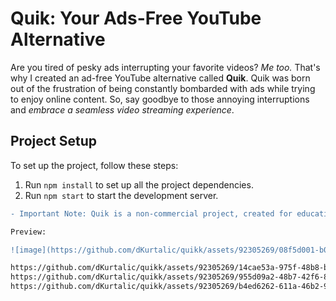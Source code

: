 # Quik: Your Ads-Free YouTube Alternative

Are you tired of pesky ads interrupting your favorite videos? *Me too.* That's why I created an ad-free YouTube alternative called **Quik**. Quik was born out of the frustration of being constantly bombarded with ads while trying to enjoy online content. So, say goodbye to those annoying interruptions and *embrace a seamless video streaming experience*.

## Project Setup

To set up the project, follow these steps:
1. Run `npm install` to set up all the project dependencies.
2. Run `npm start` to start the development server.

```diff
- Important Note: Quik is a non-commercial project, created for educational purposes only.

Preview:

![image](https://github.com/dKurtalic/quikk/assets/92305269/08f5d001-b051-4c7f-ad39-50d65ed7da43)

https://github.com/dKurtalic/quikk/assets/92305269/14cae53a-975f-48b8-b8e6-fe5875119ee9
https://github.com/dKurtalic/quikk/assets/92305269/955d09a2-48b7-42f6-8842-ad744d78fe0d
https://github.com/dKurtalic/quikk/assets/92305269/b4ed6262-611a-46b2-90b8-dcf0edd83624


